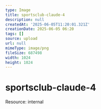 ```yaml
---
type: Image
title: sportsclub-claude-4
description: null
createdAt: '2025-06-05T11:20:01.321Z'
creationDate: 2025-06-05 06:20
tags: []
source: upload
url: null
mimeType: image/png
fileSize: 687498
width: 1024
height: 1024
---
```


# sportsclub-claude-4


Resource: internal


